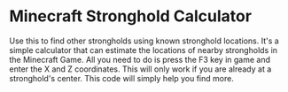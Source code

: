 # Minecraft Stronghold Calculator
Use this to find other strongholds using known stronghold locations.
It's a simple calculator that can estimate the locations of nearby strongholds in the Minecraft Game.
All you need to do is press the F3 key in game and enter the X and Z coordinates.
This will only work if you are already at a stronghold's center.
This code will simply help you find more.
